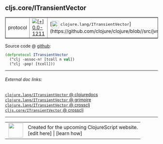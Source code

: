 ## cljs.core/ITransientVector



 <table border="1">
<tr>
<td>protocol</td>
<td><a href="https://github.com/cljsinfo/cljs-api-docs/tree/0.0-1211"><img valign="middle" alt="[+] 0.0-1211" title="Added in 0.0-1211" src="https://img.shields.io/badge/+-0.0--1211-lightgrey.svg"></a> </td>
<td>
[<img height="24px" valign="middle" src="http://i.imgur.com/1GjPKvB.png"> <samp>clojure.lang/ITransientVector</samp>](https://github.com/clojure/clojure/blob//src/jvm/clojure/lang/ITransientVector.java)
</td>
</tr>
</table>









Source code @ [github](https://github.com/clojure/clojurescript/blob/r2629/src/cljs/cljs/core.cljs#L373-L375):

```clj
(defprotocol ITransientVector
  (^clj -assoc-n! [tcoll n val])
  (^clj -pop! [tcoll]))
```

<!--
Repo - tag - source tree - lines:

 <pre>
clojurescript @ r2629
└── src
    └── cljs
        └── cljs
            └── <ins>[core.cljs:373-375](https://github.com/clojure/clojurescript/blob/r2629/src/cljs/cljs/core.cljs#L373-L375)</ins>
</pre>

-->

---



###### External doc links:

[`clojure.lang/ITransientVector` @ clojuredocs](http://clojuredocs.org/clojure.lang/ITransientVector)<br>
[`clojure.lang/ITransientVector` @ grimoire](http://conj.io/store/v1/org.clojure/clojure/1.7.0-beta3/clj/clojure.lang/ITransientVector/)<br>
[`clojure.lang/ITransientVector` @ crossclj](http://crossclj.info/fun/clojure.lang/ITransientVector.html)<br>
[`cljs.core/ITransientVector` @ crossclj](http://crossclj.info/fun/cljs.core.cljs/ITransientVector.html)<br>

---

 <table>
<tr><td>
<img valign="middle" align="right" width="48px" src="http://i.imgur.com/Hi20huC.png">
</td><td>
Created for the upcoming ClojureScript website.<br>
[edit here] | [learn how]
</td></tr></table>

[edit here]:https://github.com/cljsinfo/cljs-api-docs/blob/master/cljsdoc/cljs.core_ITransientVector.cljsdoc
[learn how]:https://github.com/cljsinfo/cljs-api-docs/wiki/cljsdoc-files

<!--

This information was too distracting to show to readers, but I'll leave it
commented here since it is helpful to:

- pretty-print the data used to generate this document
- and show how to retrieve that data



The API data for this symbol:

```clj
{:ns "cljs.core",
 :name "ITransientVector",
 :history [["+" "0.0-1211"]],
 :type "protocol",
 :full-name-encode "cljs.core_ITransientVector",
 :source {:code "(defprotocol ITransientVector\n  (^clj -assoc-n! [tcoll n val])\n  (^clj -pop! [tcoll]))",
          :title "Source code",
          :repo "clojurescript",
          :tag "r2629",
          :filename "src/cljs/cljs/core.cljs",
          :lines [373 375]},
 :methods [{:name "-assoc-n!",
            :signature ["[tcoll n val]"],
            :docstring nil}
           {:name "-pop!", :signature ["[tcoll]"], :docstring nil}],
 :full-name "cljs.core/ITransientVector",
 :clj-symbol "clojure.lang/ITransientVector"}

```

Retrieve the API data for this symbol:

```clj
;; from Clojure REPL
(require '[clojure.edn :as edn])
(-> (slurp "https://raw.githubusercontent.com/cljsinfo/cljs-api-docs/catalog/cljs-api.edn")
    (edn/read-string)
    (get-in [:symbols "cljs.core/ITransientVector"]))
```

-->
